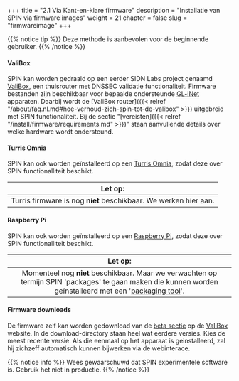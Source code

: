 +++
title = "2.1 Via Kant-en-klare firmware"
description = "Installatie van SPIN via firmware images"
weight = 21
chapter = false
slug = "firmwareimage"
+++

{{% notice tip %}}
Deze methode is aanbevolen voor de beginnende gebruiker.
{{% /notice %}}

####  ValiBox
SPIN kan worden gedraaid op een eerder SIDN Labs project genaamd [ValiBox](https://valibox.sidnlabs.nl), een thuisrouter met DNSSEC validatie functionaliteit. Firmware bestanden zijn beschikbaar voor bepaalde ondersteunde [GL-iNet](https://www.gl-inet.com/) apparaten. Daarbij wordt de [ValiBox router]({{< relref "/about/faq.nl.md#hoe-verhoud-zich-spin-tot-de-valibox" >}}) uitgebreid met SPIN functionaliteit. Bij de sectie "[vereisten]({{< relref "/install/firmware/requirements.md" >}})" staan aanvullende details over welke hardware wordt ondersteund.

#### Turris Omnia
SPIN kan ook worden geïnstalleerd op een [Turris Omnia](https://omnia.turris.cz/en/), zodat deze over SPIN functionalliteit beschikt.

| <i class="fa fa-exclamation-triangle"></i> Let op: |
| :-----: |
| Turris firmware is nog **niet** beschikbaar. We werken hier aan.

#### Raspberry Pi
SPIN kan ook worden geïnstalleerd op een [Raspberry Pi](https://www.raspberrypi.org/), zodat deze over SPIN functionalliteit beschikt.

| <i class="fa fa-exclamation-triangle"></i> Let op: |
| :-----: |
| Momenteel nog **niet** beschikbaar. Maar we verwachten op termijn SPIN 'packages' te gaan maken die kunnen worden geïnstalleerd met een '[packaging tool](https://www.raspberrypi.org/documentation/linux/software/apt.md)'.

#### Firmware downloads

De firmware zelf kan worden gedownload van de [beta sectie](https://valibox.sidnlabs.nl/downloads/valibox/beta/) op de [ValiBox](https://valibox.sidnlabs.nl) website. In de download-directory staan heel wat eerdere versies. Kies de meest recente versie. Als die eenmaal op het apparaat is geinstalleerd, zal hij zichzeff automatisch kunnen bijwerken via de webinterace.


{{% notice info %}}
<i class="fa fa-flask"></i> Wees gewaarschuwd dat SPIN experimentele software is. Gebruik het niet in productie.
{{% /notice %}}